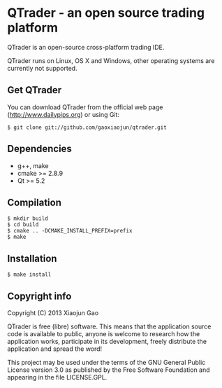 QTrader - an open source trading platform 
====================================
QTrader is an open-source cross-platform trading IDE. 

QTrader runs on Linux, OS X and Windows,
other operating systems are currently not supported.


Get QTrader
--------
You can download QTrader from the official web page
(http://www.dailypips.org) or using Git:

    $ git clone git://github.com/gaoxiaojun/qtrader.git


Dependencies
------------
- g++, make
- cmake >= 2.8.9
- Qt >= 5.2

Compilation
-----------
    $ mkdir build
    $ cd build
    $ cmake .. -DCMAKE_INSTALL_PREFIX=prefix
    $ make


Installation
------------
    $ make install


Copyright info
--------------
Copyright (C) 2013 Xiaojun Gao 

QTrader is free (libre) software. This means that the application
source code is available to public, anyone is welcome to research
how the application works, participate in its development, freely
distribute the application and spread the word!

This project may be used under the terms of the
GNU General Public License version 3.0 as published by the
Free Software Foundation and appearing in the file LICENSE.GPL.
